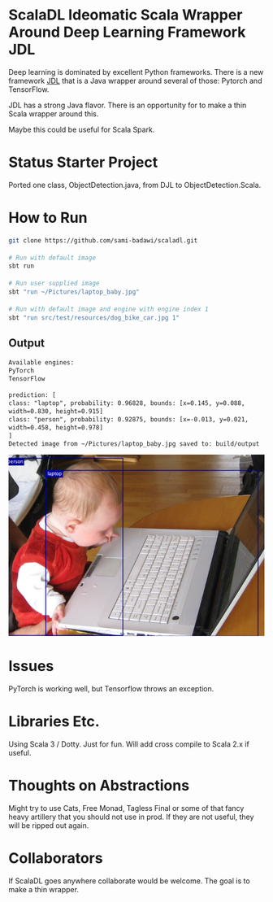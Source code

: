# ScalaDL Ideomatic Scala Wrapper Around Deep Learning Framework JDL

Deep learning is dominated by excellent Python frameworks.
There is a new framework [JDL](https://github.com/awslabs/djl) that is a Java wrapper around several of those: Pytorch and TensorFlow.

JDL has a strong Java flavor. There is an opportunity for to make a thin Scala wrapper around this.

Maybe this could be useful for Scala Spark.

# Status Starter Project

Ported one class, ObjectDetection.java, from DJL to ObjectDetection.Scala.



# How to Run



``` sh
git clone https://github.com/sami-badawi/scaladl.git

# Run with default image
sbt run

# Run user supplied image
sbt "run ~/Pictures/laptop_baby.jpg"

# Run with default image and engine with engine index 1
sbt "run src/test/resources/dog_bike_car.jpg 1"
```

## Output

```
Available engines:
PyTorch
TensorFlow

prediction: [
class: "laptop", probability: 0.96828, bounds: [x=0.145, y=0.088, width=0.830, height=0.915]
class: "person", probability: 0.92875, bounds: [x=-0.013, y=0.021, width=0.458, height=0.978]
]
Detected image from ~/Pictures/laptop_baby.jpg saved to: build/output
```

![Detected objects](src/test/resources/detected-laptop_baby.jpg?raw=true "Detected objects")

# Issues

PyTorch is working well, but Tensorflow throws an exception.

# Libraries Etc.

Using Scala 3 / Dotty. Just for fun. Will add cross compile to Scala 2.x if useful.

# Thoughts on Abstractions

Might try to use Cats, Free Monad, Tagless Final or some of that fancy heavy artillery that you should not use in prod. If they are not useful, they will be ripped out again.

# Collaborators

If ScalaDL goes anywhere collaborate would be welcome. The goal is to make a thin wrapper.
